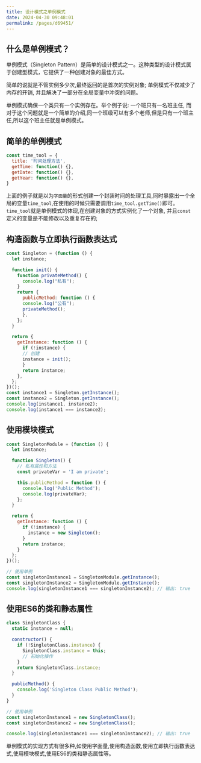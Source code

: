 ```yaml
---
title: 设计模式之单例模式
date: 2024-04-30 09:48:01
permalink: /pages/d69451/
---
```



## 什么是单例模式？

单例模式（Singleton Pattern）是简单的设计模式之一。这种类型的设计模式属于创建型模式，它提供了一种创建对象的最佳方式。

简单的说就是不管实例多少次,最终返回的是首次的实例对象; 单例模式不仅减少了内存的开销, 并且解决了一部分在全局变量中冲突的问题。

单例模式确保一个类只有一个实例存在。举个例子说: 一个班只有一名班主任, 而对于这个问题就是一个简单的介绍,同一个班级可以有多个老师,但是只有一个班主任,所以这个班主任就是单例模式。

## 简单的单例模式

``` js
const time_tool = {
  title: '时间处理方法',
  getTime: function() {},
  getDate: function() {},
  getYear: function() {},
}
```

上面的例子就是以为`字面量`的形式创建一个封装时间的处理工具,同时暴露出一个全局的变量`time_tool`,在使用的时候只需要调用`time_tool.getTime()`即可。`time_tool`就是单例模式的体现,在创建对象的方式实例化了一个对象, 并且`const`定义的变量是不能修改以及重复存在的;

## 构造函数与立即执行函数表达式

``` js
const Singleton = (function () {
  let instance;

  function init() {
    function privateMethod() {
      console.log("私有");
    }
    return {
      publicMethod: function () {
      console.log("公有");
      privateMethod();
      },
    };
  }

  return {
    getInstance: function () {
      if (!instance) {
      // 创建
      instance = init();
      }
      return instance;
    },
  };
})();
const instance1 = Singleton.getInstance();
const instance2 = Singleton.getInstance();
console.log(instance1, instance2);
console.log(instance1 === instance2);
```

## 使用模块模式

``` js
const SingletonModule = (function () {
  let instance;

  function Singleton() {
    // 私有属性和方法
    const privateVar = 'I am private';

    this.publicMethod = function () {
      console.log('Public Method');
      console.log(privateVar);
    };
  }

  return {
    getInstance: function () {
      if (!instance) {
        instance = new Singleton();
      }
      return instance;
    }
  };
})();

// 使用单例
const singletonInstance1 = SingletonModule.getInstance();
const singletonInstance2 = SingletonModule.getInstance();
console.log(singletonInstance1 === singletonInstance2); // 输出: true
```

## 使用ES6的类和静态属性

``` js
class SingletonClass {
  static instance = null;

  constructor() {
    if (!SingletonClass.instance) {
      SingletonClass.instance = this;
      // 初始化操作
    }
    return SingletonClass.instance;
  }

  publicMethod() {
    console.log('Singleton Class Public Method');
  }
}

// 使用单例
const singletonInstance1 = new SingletonClass();
const singletonInstance2 = new SingletonClass();

console.log(singletonInstance1 === singletonInstance2); // 输出: true
```

单例模式的实现方式有很多种,如使用字面量,使用构造函数,使用立即执行函数表达式,使用模块模式,使用ES6的类和静态属性等。
